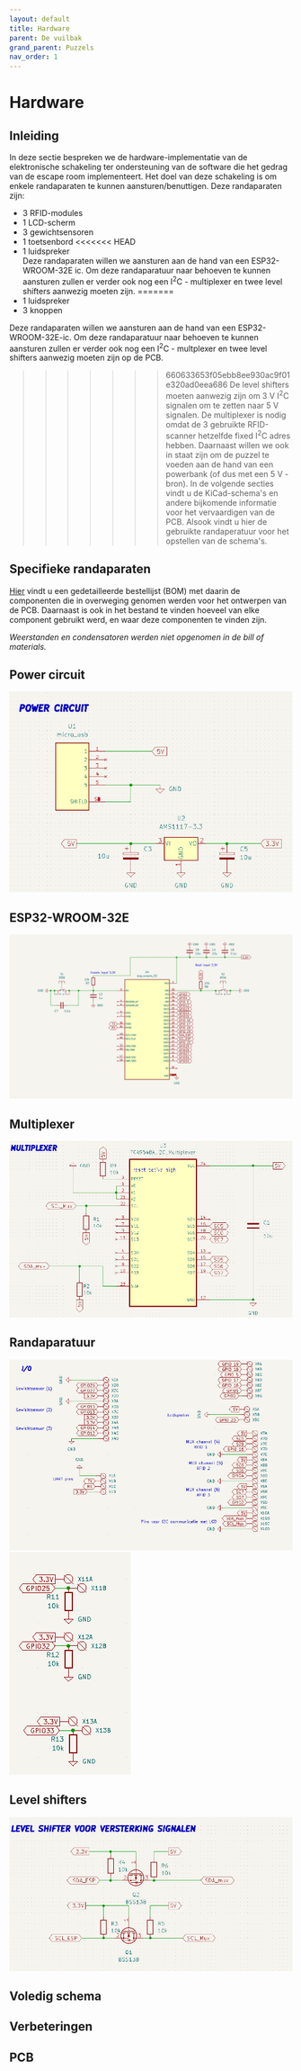 ```yaml
---
layout: default
title: Hardware
parent: De vuilbak
grand_parent: Puzzels
nav_order: 1
---
```

# Hardware
## Inleiding
In deze sectie bespreken we de hardware-implementatie van de elektronische schakeling ter ondersteuning van de software die het gedrag van de escape room implementeert.
Het doel van deze schakeling is om enkele randaparaten te kunnen aansturen/benuttigen.
Deze randaparaten zijn:

- 3 RFID-modules
- 1 LCD-scherm
- 3 gewichtsensoren
- 1 toetsenbord
<<<<<<< HEAD
- 1 luidspreker <br />
Deze randaparaten willen we aansturen aan de hand van een  ESP32-WROOM-32E ic.
Om deze randaparatuur naar behoeven te kunnen aansturen zullen er verder ook nog een I<sup>2</sup>C - multiplexer en twee level shifters aanwezig moeten zijn.
=======
- 1 luidspreker
- 3 knoppen

Deze randaparaten willen we aansturen aan de hand van een  ESP32-WROOM-32E-ic.
Om deze randaparatuur naar behoeven te kunnen aansturen zullen er verder ook nog een I<sup>2</sup>C - multplexer en twee level shifters aanwezig moeten zijn op de PCB.
>>>>>>> 660633653f05ebb8ee930ac9f01e320ad0eea686
De level shifters moeten aanwezig zijn om 3 V I<sup>2</sup>C signalen om te zetten naar 5 V signalen.
De multiplexer is nodig omdat de 3 gebruikte RFID-scanner hetzelfde fixed I<sup>2</sup>C adres hebben.
Daarnaast willen we ook in staat zijn om de puzzel te voeden aan de hand van een powerbank (of dus met een 5 V - bron).
In de volgende secties vindt u de KiCad-schema's en andere bijkomende informatie voor het vervaardigen van de PCB.
Alsook vindt u hier de gebruikte randaperatuur voor het opstellen van de schema's.

## Specifieke randaparaten

[Hier](BOM.pdf) vindt u een gedetailleerde bestellijst (BOM) met daarin de componenten die in overweging genomen werden voor het ontwerpen van de PCB.
Daarnaast is ook in het bestand te vinden hoeveel van elke component gebruikt werd, en waar deze componenten te vinden zijn.

*Weerstanden en condensatoren werden niet opgenomen in de bill of materials.*

## Power circuit
![](Power_circuit.png)
## ESP32-WROOM-32E
![](esp_32.png)
## Multiplexer
![](Multiplexer.png)
## Randaparatuur
![](randaparatuur.png)
![](randaparatuur2.png)
## Level shifters
![](Level_shifters.png)
## Voledig schema

## Verbeteringen

## PCB
